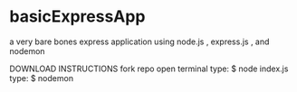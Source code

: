 # basicExpressApp
a very bare bones express application using node.js , express.js , and nodemon

DOWNLOAD INSTRUCTIONS
fork repo
open terminal
type: $ node index.js
type: $ nodemon
  
